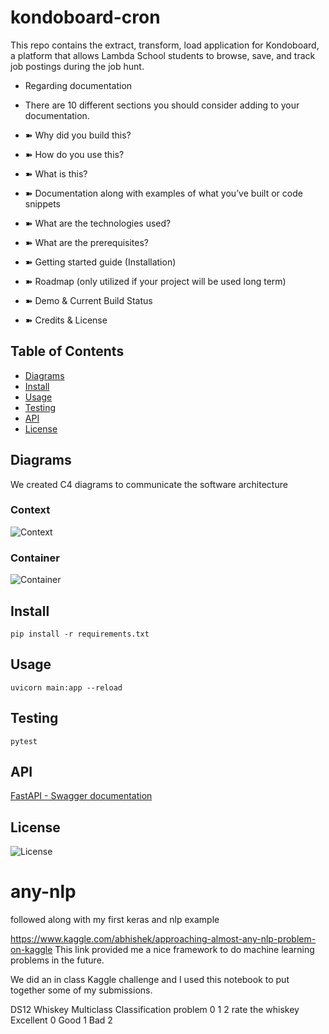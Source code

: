 # kondoboard-cron

This repo contains the extract, transform, load application for Kondoboard, a platform that allows Lambda School students to browse, save, and track job postings during the job hunt. 

- Regarding documentation


- There are 10 different sections you should consider adding to your documentation.
- ➽ Why did you build this?
- ➽ How do you use this?
- ➽ What is this?
- ➽ Documentation along with examples of what you’ve built or code snippets
- ➽ What are the technologies used?
- ➽ What are the prerequisites?
- ➽ Getting started guide (Installation)
- ➽ Roadmap (only utilized if your project will be used long term)
- ➽ Demo & Current Build Status
- ➽ Credits & License


## Table of Contents
- [Diagrams](#diagrams)
- [Install](#install) 
- [Usage](#usage)
- [Testing](#testing)
- [API](#api)
- [License](#license)


## Diagrams
We created C4 diagrams to communicate the software architecture

### Context
![Context](./diagrams/kondo_context.svg)
### Container
![Container](./diagrams/kondo_container.svg)

## Install  
```
pip install -r requirements.txt
```
## Usage  
```
uvicorn main:app --reload
```  
## Testing  
```
pytest
```  
## API

[FastAPI - Swagger documentation](http://kondoboard-ds-environment.eba-u7c3zdzn.us-east-1.elasticbeanstalk.com/docs)  
 
## License
![License](./LICENSE/)




# any-nlp
followed along with my first keras and nlp example

https://www.kaggle.com/abhishek/approaching-almost-any-nlp-problem-on-kaggle
This link provided me a nice framework to do machine learning problems in the future. 

We did an in class Kaggle challenge and I used this notebook to put together some of my submissions. 

DS12 Whiskey Multiclass Classification problem 
0 1 2 rate the whiskey 
Excellent 0
Good 1
Bad 2


